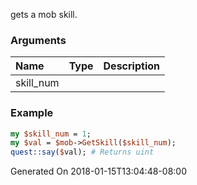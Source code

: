 gets a mob skill.
### Arguments
**Name**|**Type**|**Description**
:---|:---|:---
skill_num||

### Example

```perl
my $skill_num = 1;
my $val = $mob->GetSkill($skill_num);
quest::say($val); # Returns uint
```


Generated On 2018-01-15T13:04:48-08:00